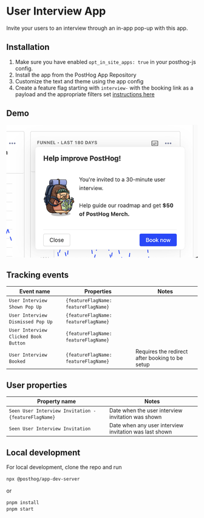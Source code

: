 # User Interview App

Invite your users to an interview through an in-app pop-up with this app.

## Installation

1. Make sure you have enabled `opt_in_site_apps: true` in your posthog-js config.
2. Install the app from the PostHog App Repository
3. Customize the text and theme using the app config
4. Create a feature flag starting with `interview-` with the booking link as a payload and the appropriate filters set [instructions here](https://posthog.com/docs/apps/user-interview)

## Demo

![Example popup](example.png)

## Tracking events

| Event name | Properties | Notes |
| ---------- | ----------- | ----------- |
| `User Interview Shown Pop Up` | `{featureFlagName: featureFlagName}` | |
| `User Interview Dismissed Pop Up` | `{featureFlagName: featureFlagName}` | |
| `User Interview Clicked Book Button` | `{featureFlagName: featureFlagName}` | |
| `User Interview Booked` | `{featureFlagName: featureFlagName}` | Requires the redirect after booking to be setup |

## User properties

| Property name | Notes |
| ------------- | ----------- |
| `Seen User Interview Invitation - {featureFlagName}` | Date when the user interview invitation was shown |
| `Seen User Interview Invitation` | Date when any user interview invitation was last shown |

## Local development

For local development, clone the repo and run

```bash
npx @posthog/app-dev-server
```

or

```bash
pnpm install
pnpm start
```
